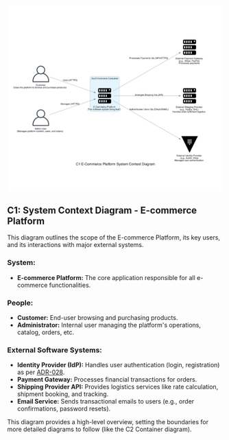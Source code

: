 ![C1 System Context Diagram](./c1_system_context_diagram.jpg)

## C1: System Context Diagram - E-commerce Platform

This diagram outlines the scope of the E-commerce Platform, its key users, and its interactions with major external systems.

### System:

- **E-commerce Platform:** The core application responsible for all e-commerce functionalities.

### People:

- **Customer:** End-user browsing and purchasing products.
- **Administrator:** Internal user managing the platform's operations, catalog, orders, etc.

### External Software Systems:

- **Identity Provider (IdP):** Handles user authentication (login, registration) as per [ADR-028](./../adr/ADR-028-identity-and-access-management.md).
- **Payment Gateway:** Processes financial transactions for orders.
- **Shipping Provider API:** Provides logistics services like rate calculation, shipment booking, and tracking.
- **Email Service:** Sends transactional emails to users (e.g., order confirmations, password resets).

This diagram provides a high-level overview, setting the boundaries for more detailed diagrams to follow (like the C2 Container diagram).
